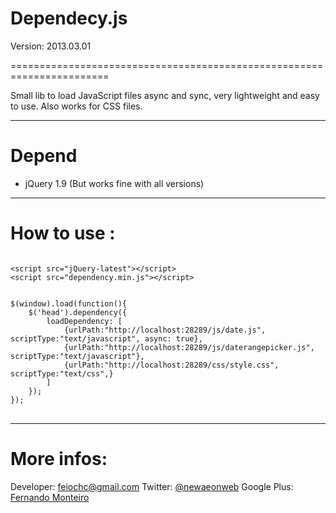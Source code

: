 <h1>Dependecy.js</h1>

Version: 2013.03.01

=======================================================================

Small lib to load JavaScript files async and sync, very lightweight and easy to use. Also works for CSS files.


-----------------------------------------------------------------------

<h1>Depend</h1>

<ul>
	<li>jQuery 1.9 (But works fine with all versions)</li>
</ul>


------------------------------------------------------------------------
<h1>How to use :</h1>


<pre><code>
&lt;script src=&quot;jQuery-latest&quot;&gt;&lt;/script&gt;
&lt;script src=&quot;dependency.min.js&quot;&gt;&lt;/script&gt;
</code></pre>

<pre>
<code>
$(window).load(function(){
	$('head').dependency({
	    loadDependency: [
	        {urlPath:"http://localhost:28289/js/date.js", scriptType:"text/javascript", async: true},
	        {urlPath:"http://localhost:28289/js/daterangepicker.js", scriptType:"text/javascript"},
	        {urlPath:"http://localhost:28289/css/style.css", scriptType:"text/css",}
	    ]
	});
});
</code>
</pre>
-----------------------------------------------------------------------

<h1>More infos:</h1>

Developer: feiochc@gmail.com
Twitter: <a href="https://twitter.com/@newaeonweb">@newaeonweb</a>
Google Plus: <a href="https://plus.google.com/102311871192373469721/posts">Fernando Monteiro</a>